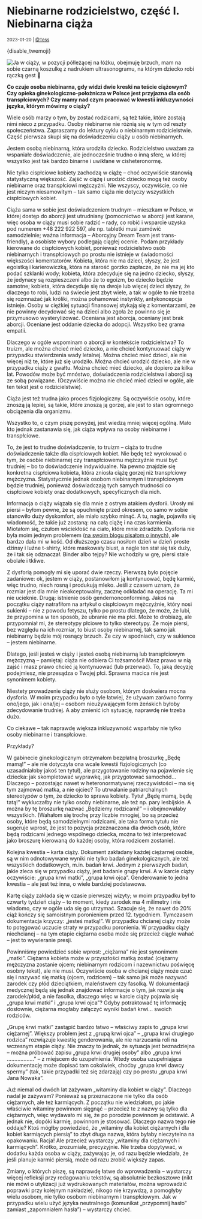 # Niebinarne rodzicielstwo, część I. Niebinarna ciąża

<small>2023-01-20 | [@Tess](/@Tess)</small>

{disable_twemoji}

![Ja w ciąży, w pozycji półleżącej na łóżku, obejmuję brzuch, mam na sobie czarną koszulkę z nadrukiem ultrasonogramu, na którym dziecko robi rączką gest 🤘](/img-local/blog/tess-ciąża.png)

**Co czuje osoba niebinarna, gdy widzi dwie kreski na teście ciążowym? Czy opieka ginekologiczno-położnicza w Polsce jest przyjazna dla osób transpłciowych? Czy mamy nad czym pracować w kwestii inkluzywności języka, którym mówimy o ciąży?**

Wiele osób marzy o tym, by zostać rodzicami, są też takie, które zostają nimi nieco z przypadku. Osoby niebinarne nie różnią się w tym od reszty społeczeństwa. Zapraszamy do lektury cyklu o niebinarnym rodzicielstwie. Część pierwsza skupi się na doświadczeniu ciąży u osób niebinarnych.

Jestem osobą niebinarną, która urodziła dziecko. Rodzicielstwo uważam za wspaniałe doświadczenie, ale jednocześnie trudno o inną sferę, w której wszystko jest tak bardzo binarne i uwikłane w cisheteronormę.

Nie tylko cispłciowe kobiety zachodzą w ciążę – choć oczywiście stanowią statystyczną większość. Zajść w ciążę i urodzić dziecko mogą też osoby niebinarne oraz transpłciowi mężczyźni. Nie wszyscy, oczywiście, co nie jest niczym niesamowitym – tak samo ciąża nie dotyczy wszystkich cispłciowych kobiet.  

Ciąża sama w sobie jest doświadczeniem trudnym – mieszkam w Polsce, w której dostęp do aborcji jest utrudniany (pomocnictwo w aborcji jest karane, więc osoba w ciąży musi sobie radzić – rady, co robić i wsparcie uzyska pod numerem +48 222 922 597, ale np. tabletki musi zamówić samodzielnie; ważna informacja – Aborcyjny Dream Team jest trans-friendly), a osobiste wybory podlegają ciągłej ocenie. Podam przykłady kierowane do cispłciowych kobiet, ponieważ rodzicielstwo osób niebinarnych i transpłciowych po prostu nie istnieje w świadomości większości komentatorów. Kobieta, która nie ma dzieci, słyszy, że jest egoistką i karierowiczką, która na starość gorzko zapłacze, że nie ma jej kto podać szklanki wody; kobieta, która zdecyduje się na jedno dziecko, słyszy, że jedynacy są rozpieszczeni albo że to egoizm, bo dziecko będzie samotne; kobieta, która decyduje się na dwoje lub więcej dzieci słyszy, że dlaczego to robi, ludzi na świecie jest zbyt wiele, a tak w ogóle to nie trzeba się rozmnażać jak króliki, można pohamować instynkty, antykoncepcja istnieje. Osoby w ciężkiej sytuacji finansowej stykają się z komentarzami, że nie powinny decydować się na dzieci albo zgoła że powinno się je przymusowo wysterylizować. Oceniana jest aborcja, oceniany jest brak aborcji. Oceniane jest oddanie dziecka do adopcji. Wszystko bez grama empatii.

Dlaczego w ogóle wspominam o aborcji w kontekście rodzicielstwa? To truizm, ale można chcieć mieć dziecko, a nie chcieć kontynuować ciąży w przypadku stwierdzenia wady letalnej. Można chcieć mieć dzieci, ale nie więcej niż te, które już się urodziło. Można chcieć urodzić dziecko, ale nie w przypadku ciąży z gwałtu. Można chcieć mieć dziecko, ale dopiero za kilka lat. Powodów może być mnóstwo, doświadczenia rodzicielstwa i aborcji są ze sobą powiązane. (Oczywiście można nie chcieć mieć dzieci w ogóle, ale ten tekst jest o rodzicielstwie).

Ciąża jest też trudna jako proces fizjologiczny. Są oczywiście osoby, które znoszą ją lepiej, są takie, które znoszą ją gorzej, ale jest to stan ogromnego obciążenia dla organizmu.

Wszystko to, o czym piszę powyżej, jest wiedzą mniej więcej ogólną. Mało kto jednak zastanawia się, jak ciąża wpływa na osoby niebinarne i transpłciowe.

To, że jest to trudne doświadczenie, to truizm – ciąża to trudne doświadczenie także dla cispłciowych kobiet. Nie będę też wyrokować o tym, że osobie niebinarnej czy transpłciowemu mężczyźnie musi być trudniej – bo to doświadczenie indywidualne. Na pewno znajdzie się konkretna cispłciowa kobieta, która zniosła ciążę gorzej niż transpłciowy mężczyzna. Statystycznie jednak osobom niebinarnym i transpłciowym będzie trudniej, ponieważ doświadczają tych samych trudności co cispłciowe kobiety oraz dodatkowych, specyficznych dla nich.

Informacja o ciąży wiązała się dla mnie z ostrym atakiem dysforii. Urosły mi piersi – byłom pewne, że są opuchnięte przed okresem, co samo w sobie stanowiło duży dyskomfort, ale miało szybko minąć. A tu, nagle, pojawiła się wiadomość, że takie już zostaną: na całą ciążę i na czas karmienia. Miotałom się, czułom wściekłość na ciało, które mnie zdradziło. Dysforia nie była moim jednym problemem ([na swoim blogu pisałom o innych](https://www.facebook.com/photo.php?fbid=470086215121940&set=a.128704222593476&type=3)), ale bardzo dała mi w kość. Od dłuższego czasu nosiłom dzień w dzień proste dżinsy i luźne t-shirty, które maskowały biust, a nagle ten stał się tak duży, że i tak się odznaczał. Binder albo tejpy? Nie wchodziły w grę, piersi stale obolałe i tkliwe.

Z dysforią pomogły mi się uporać dwie rzeczy. Pierwszą było pojęcie zadaniowe: ok, jestem w ciąży, postanowiłom ją kontynuować, będę karmić, więc trudno, niech rosną i produkują mleko. Jeśli z czasem uznam, że rozmiar jest dla mnie nieakceptowalny, zacznę odkładać na operację. Ta mi nie ucieknie. Drugą: istnienie osób gendernonconforming. Jakoś na początku ciąży natrafiłom na artykuł o cispłciowym mężczyźnie, który nosi sukienki – nie z powodu fetyszu, tylko po prostu dlatego, że może, że lubi, że przypomina w ten sposób, że ubranie nie ma płci. Może to drobiazg, ale przypomniał mi, że stereotypy płciowe to tylko stereotypy. Że moje piersi, bez względu na ich rozmiar, to biust osoby niebinarnej, tak samo jak niebinarny będzie mój rosnący brzuch. Że czy w spodniach, czy w sukience – jestem niebinarne.

Dlatego, jeśli jesteś w ciąży i jesteś osobą niebinarną lub transpłciowym mężczyzną – pamiętaj: ciąża nie odbiera Ci tożsamości! Masz prawo w nią zajść i masz prawo chcieć ją kontynuować (lub przerwać). To, jaką decyzję podejmiesz, nie przesądza o Twojej płci. Sprawna macica nie jest synonimem kobiety.

Niestety prowadzenie ciąży nie służy osobom, którym doskwiera mocna dysforia. W moim przypadku było o tyle łatwiej, że używam zarówno formy ono/jego, jak i ona/jej – osobom nieużywającym form żeńskich byłoby zdecydowanie trudniej. A aby zmienić ich sytuację, naprawdę nie trzeba dużo.

Co ciekawe – tak naprawdę większa inkluzywność wsparłaby nie tylko osoby niebinarne i transpłciowe.

Przykłady?

W gabinecie ginekologicznym otrzymałom bezpłatną broszurkę „Będę mamą!” – ale nie dotyczyła ona wcale kwestii fizjologicznych (co uzasadniałoby jakoś ten tytuł), ale przygotowanie rodziny na pojawienie się dziecka: jak skompletować wyprawkę, jak przygotować samochód… Dlaczego – pozostając nawet w heteronormatywnej rzeczywistości – ma się tym zajmować matka, a nie ojciec? To utrwalanie patriarchalnych stereotypów o tym, że dziecko to sprawa kobiety. Tytuł „Będę mamą, będę tatą!” wykluczałby nie tylko osoby niebinarne, ale też np. pary lesbijskie. A można by tę broszurkę nazwać „Będziemy rodzicami!” – i obejmowałaby wszystkich. (Wahałom się trochę przy liczbie mnogiej, bo są przecież osoby, które będą samodzielnymi rodzicami, ale taka forma tytułu nie sugeruje wprost, że jest to pozycja przeznaczona dla dwóch osób, które będą rodzicami jednego wspólnego dziecka, można to też interpretować jako broszurę kierowaną do każdej osoby, która rodzicem zostanie).

Kolejna kwestia – karta ciąży. Dokument zakładany każdej ciężarnej osobie, są w nim odnotowywane wyniki nie tylko badań ginekologicznych, ale też wszystkich dodatkowych, m.in. badań krwi. Jednym z pierwszych badań, jakie zleca się w przypadku ciąży, jest badanie grupy krwi. A w karcie ciąży oczywiście: „grupa krwi matki”, „grupa krwi ojca”. Genderowanie to jedna kwestia – ale jest też inna, o wiele bardziej podstawowa.

Kartę ciąży zakłada się w czasie pierwszej wizyty; w moim przypadku był to czwarty tydzień ciąży – to moment, kiedy zarodek ma 4 milimetry i nie wiadomo, czy w ogóle uda się go utrzymać. Szacuje się, że nawet do 20% ciąż kończy się samoistnym poronieniem przed 12. tygodniem. Tymczasem dokumentacja krzyczy: „jesteś matką!”. W przypadku chcianej ciąży może to potęgować uczucie straty w przypadku poronienia. W przypadku ciąży niechcianej – na tym etapie ciężarna osoba może się przecież ciągle wahać – jest to wywieranie presji.

Powinniśmy powiedzieć sobie wprost: „ciężarna” nie jest synonimem „matki”. Ciężarna kobieta może w przyszłości matką zostać (ciężarny mężczyzna zostanie ojcem; niebinarnym rodzicom i nazewnictwu poświęcę osobny tekst), ale nie musi. Oczywiście osoba w chcianej ciąży może czuć się i nazywać się matką (ojcem, rodzicem) – tak samo jak może nazywać zarodek czy płód dzieciątkiem, maleństwem czy fasolką. W dokumentacji medycznej będą się jednak znajdować informacje o tym, jak rozwija się zarodek/płód, a nie fasolka, dlaczego więc w karcie ciąży pojawia się „grupa krwi matki” i „grupa krwi ojca”? Gdyby potraktować tę informację dosłownie, ciężarna mogłaby załączyć wyniki badań krwi… swoich rodziców.

„Grupę krwi matki” zastąpić bardzo łatwo – właściwy zapis to „grupa krwi ciężarnej”. Większy problem jest z „grupą krwi ojca” – „grupa krwi drugiego rodzica” rozwiązuje kwestię genderowania, ale nie narzucania roli na wczesnym etapie ciąży. Nie znaczy to jednak, że sytuacja jest beznadziejna – można próbować zapisu „grupa krwi drugiej osoby” albo „grupa krwi ………………” – z miejscem do uzupełnienia. Wtedy osoba uzupełniająca dokumentację może dopisać tam cokolwiek, choćby „grupa krwi dawcy spermy” (tak, takie przypadki też się zdarzają) czy po prostu „grupa krwi Jana Nowaka”.

Już niemal od dwóch lat zażywam „witaminy dla kobiet w ciąży”. Dlaczego nadal je zażywam? Ponieważ są przeznaczone nie tylko dla osób ciężarnych, ale też karmiących. Z początku nie wiedziałom, po jakie właściwie witaminy powinnom sięgnąć – przecież te z nazwy są tylko dla ciężarnych, więc wydawało mi się, że po porodzie powinnom je odstawić. A jednak nie, dopóki karmię, powinnom je stosować. Dlaczego nazwa tego nie oddaje? Ktoś mógłby powiedzieć, że „witaminy dla kobiet ciężarnych i dla kobiet karmiących piersią” to zbyt długa nazwa, która byłaby nieczytelna na opakowaniu. Racja! Ale przecież wystarczy „witaminy dla ciężarnych i karmiących”. Krótko, zrozumiale, precyzyjnie. Nie trzeba dopytywać, w dodatku każda osoba w ciąży, zażywając je, od razu będzie wiedziała, że jeśli planuje karmić piersią, może od razu zrobić większy zapas.

Zmiany, o których piszę, są naprawdę łatwe do wprowadzenia – wystarczy więcej refleksji przy redagowaniu tekstów, są absolutnie bezkosztowe (nikt nie mówi o utylizacji już wydrukowanych materiałów, można wprowadzić poprawki przy kolejnym nakładzie), nikogo nie krzywdzą, a pomogłyby wielu osobom, nie tylko osobom niebinarnym i transpłciowym. Jak w przypadku wielu użyć języka neutralnego (komunikat „przypomnij hasło” zamiast „zapomniałem hasła”) – wystarczy chcieć. 
